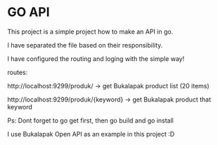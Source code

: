 # GO API


This project is a simple project how to make an API in go.

I have separated the file based on their responsibility.

I have configured the routing and loging with the simple way!


routes:

http://localhost:9299/produk/ -> get Bukalapak product list (20 items)

http://localhost:9299/produk/{keyword} -> get Bukalapak product that keyword


Ps: Dont forget to go get first, then go build and go install

I use Bukalapak Open API as an example in this project :D

